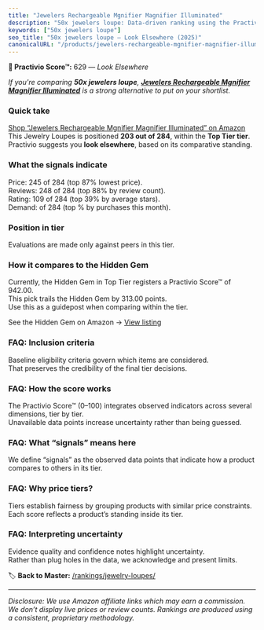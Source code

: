 ```yaml
---
title: "Jewelers Rechargeable Mgnifier Magnifier Illuminated"
description: "50x jewelers loupe: Data-driven ranking using the Practivio Score™. Positioned by quality, value, demand, findability, momentum."
keywords: ["50x jewelers loupe"]
seo_title: "50x jewelers loupe — Look Elsewhere (2025)"
canonicalURL: "/products/jewelers-rechargeable-mgnifier-magnifier-illuminated-B0DR2B1SN6/"
---
```


**🚫 Practivio Score™:** 629 — _Look Elsewhere_


*If you're comparing **50x jewelers loupe**, **[Jewelers Rechargeable Mgnifier Magnifier Illuminated](https://www.amazon.com/dp/B0DR2B1SN6?tag=practivio-20)** is a strong alternative to put on your shortlist.*
### Quick take
[Shop “Jewelers Rechargeable Mgnifier Magnifier Illuminated” on Amazon](https://www.amazon.com/dp/B0DR2B1SN6?tag=practivio-20)
This Jewelry Loupes is positioned **203 out of 284**, within the **Top Tier tier**.  
Practivio suggests you **look elsewhere**, based on its comparative standing.

### What the signals indicate
Price: 245 of 284 (top 87% lowest price).  
Reviews: 248 of 284 (top 88% by review count).  
Rating: 109 of 284 (top 39% by average stars).  
Demand:  of 284 (top % by purchases this month).

### Position in tier
Evaluations are made only against peers in this tier.

### How it compares to the Hidden Gem
Currently, the Hidden Gem in Top Tier registers a Practivio Score™ of 942.00.  
This pick trails the Hidden Gem by 313.00 points.  
Use this as a guidepost when comparing within the tier.  

See the Hidden Gem on Amazon → [View listing](https://www.amazon.com/dp/B07T4KPYN2?tag=practivio-20)

### FAQ: Inclusion criteria
Baseline eligibility criteria govern which items are considered.  
That preserves the credibility of the final tier decisions.

### FAQ: How the score works
The Practivio Score™ (0–100) integrates observed indicators across several dimensions, tier by tier.  
Unavailable data points increase uncertainty rather than being guessed.

### FAQ: What “signals” means here
We define “signals” as the observed data points that indicate how a product compares to others in its tier.

### FAQ: Why price tiers?
Tiers establish fairness by grouping products with similar price constraints.  
Each score reflects a product’s standing inside its tier.

### FAQ: Interpreting uncertainty
Evidence quality and confidence notes highlight uncertainty.  
Rather than plug holes in the data, we acknowledge and present limits.


🏷️ **Back to Master:** [/rankings/jewelry-loupes/](/rankings/jewelry-loupes/)

---
_Disclosure: We use Amazon affiliate links which may earn a commission. We don’t display live prices or review counts. Rankings are produced using a consistent, proprietary methodology._
